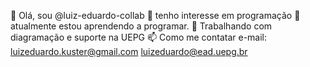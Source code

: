 👋 Olá, sou @luiz-eduardo-collab
👀 tenho interesse em programação
🌱 atualmente estou aprendendo a programar.
💞️ Trabalhando com diagramação  e suporte na UEPG
📫 Como me contatar e-mail: luizeduardo.kuster@gmail.com
luizeduardo@ead.uepg.br
<!---
luiz-eduardo-collab/luiz-eduardo-collab is a ✨ special ✨ repository because its `README.md` (this file) appears on your GitHub profile.
You can click the Preview link to take a look at your changes.
--->
